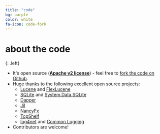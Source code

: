 ```yaml
---
title: "code"
bg: purple
color: white
fa-icon: code-fork
---
```


# **about the code**

{: .left}
- It's open source ([**Apache v2 license**](http://www.apache.org/licenses)) - feel free to [fork the code on Github](https://github.com/cris-almodovar/expando-db).
- Huge thanks to the following excellent open source projects:
  * [Lucene](https://lucene.apache.org/core) and [FlexLucene](https://github.com/FlexSearch/FlexLucene)
  * [SQLite](https://www.sqlite.org) and [System.Data.SQLite](https://system.data.sqlite.org)
  * [Dapper](https://github.com/StackExchange/dapper-dot-net)
  * [Jil](https://github.com/kevin-montrose/Jil)
  * [NancyFx](https://github.com/NancyFx/Nancy)
  * [TopShelf](https://github.com/Topshelf/Topshelf)
  * [log4net](https://logging.apache.org/log4net) and [Common Logging](https://github.com/net-commons/common-logging)
- Contributors are welcome!